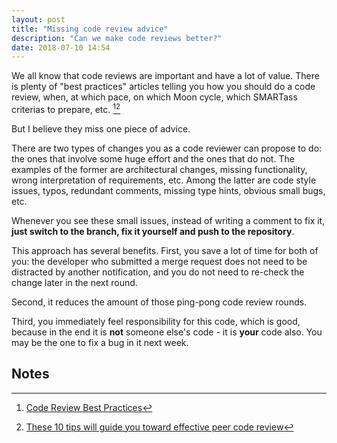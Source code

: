 ```yaml
---
layout: post
title: "Missing code review advice"
description: "Can we make code reviews better?"
date: 2018-07-10 14:54
---
```


We all know that code reviews are important and have a lot of value. There is plenty of "best practices" 
articles telling you how you should do a code review, when, at which pace, on which Moon cycle, which 
SMARTass criterias to prepare, etc. [^1][^2]

But I believe they miss one piece of advice.

There are two types of changes you as a code reviewer can propose to do: the ones that involve some huge effort and the ones that do not. The examples of the former are architectural changes, missing functionality, wrong interpretation of requirements, etc. Among the latter are code style issues, typos, redundant comments, missing type hints, obvious small bugs, etc.

Whenever you see these small issues, instead of writing a comment to fix it, **just switch to the branch, fix it yourself and push to the repository**.

This approach has several benefits. First, you save a lot of time for both of you: the developer who submitted a merge request does not need to be distracted by another notification, and you do not need to re-check the change later in the next round. 

Second, it reduces the amount of those ping-pong code review rounds. 

Third, you immediately feel responsibility for this code, which is good, because in the end it is **not** someone else's code - it is **your** code also. You may be the one to fix a bug in it next week.

## Notes

[^1]: <a href="https://medium.com/palantir/code-review-best-practices-19e02780015f">Code Review Best Practices</a>
[^2]: <a href="https://smartbear.com/learn/code-review/best-practices-for-peer-code-review/">These 10 tips will guide you toward effective peer code review</a>
